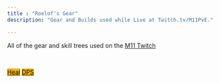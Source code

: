 ```yaml
---
title : "Roelof's Gear"
description: "Gear and Builds used while Live at Twitch.tv/M11PvE."

---
```

All of the gear and skill trees used on the <a href="https://twitch.tv/M11PvE" target="_blank">M11 Twitch</a>

<br>

 <a class="btn btn-primary btn-lg px-4 mb-2" style="color:black;background-color:#fdb402;" href="/roelof/heals"
        role="button">Heal</a>
 <a class="btn btn-primary btn-lg px-4 mb-2" style="color:black;background-color:#fdb402;" href="/roelof/dps"
        role="button">DPS</a>